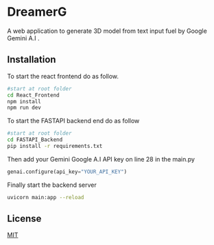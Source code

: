 # DreamerG

A web application to generate 3D model from text input fuel by Google Gemini A.I .

## Installation

To start the react frontend do as follow.

```bash
#start at root folder
cd React_Frontend
npm install
npm run dev
```

To start the FASTAPI backend end do as follow
```bash
#start at root folder
cd FASTAPI_Backend
pip install -r requirements.txt
```
Then add your Gemini Google A.I API key on line 28 in the main.py
```python
genai.configure(api_key="YOUR_API_KEY")
```
Finally start the backend server 
```bash
uvicorn main:app --reload
```

## License

[MIT](https://choosealicense.com/licenses/mit/)
